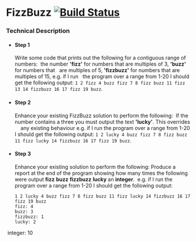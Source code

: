 # FizzBuzz [![Build Status](https://travis-ci.org/mguilherme/FizzBuzz.svg?branch=master)](https://travis-ci.org/mguilherme/FizzBuzz)

### Technical Description

- #### Step 1
  Write some code that prints out the following for a contiguous range of numbers:
  the number **'fizz'** for numbers that are multiples of 3, **'buzz'** for numbers that   are multiples of 5, **'fizzbuzz'** for numbers that are multiples of 15, e.g. if I run   the program over a range from 1-20 I should get the following output: `1 2 fizz 4 buzz fizz 7 8 fizz buzz 11 fizz 13 14 fizzbuzz 16 17 fizz 19 buzz`.

- #### Step 2
  Enhance your existing FizzBuzz solution to perform the following:
  If the number contains a three you must output the text **'lucky'**. This overrides     any existing behaviour e.g. if I run the program over a range from 1-20 I should get the following output: `1 2 lucky 4 buzz fizz 7 8 fizz buzz 11 fizz lucky 14 fizzbuzz 16 17 fizz 19 buzz`.

- #### Step 3
  Enhance your existing solution to perform the following:
  Produce a report at the end of the program showing how many times the following were     output **fizz** **buzz** **fizzbuzz** **lucky** an **integer**.
  e.g. if I run the program over a range from 1-20 I should get the following output:
  ```
  1 2 lucky 4 buzz fizz 7 8 fizz buzz 11 fizz lucky 14 fizzbuzz 16 17 fizz 19 buzz
  fizz: 4
  buzz: 3
  fizzbuzz: 1
  lucky: 2
  integer: 10
  ``` (Integer is 10 because there were 10 numbers that were not altered in any   way).

